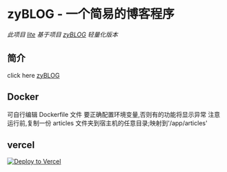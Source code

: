 # zyBLOG - 一个简易的博客程序


*此项目 [lite](https://github.com/Athenavi/zb) 基于项目 [zyBLOG](https://github.com/Athenavi/zyBLOG) 轻量化版本*
## 简介

click here [zyBLOG](https://github.com/Athenavi/zyBLOG)

## Docker
可自行编辑 Dockerfile 文件 要正确配置环境变量,否则有的功能将显示异常
注意运行前,复制一份 articles 文件夹到宿主机的任意目录;映射到'/app/articles'

## vercel
[![Deploy to Vercel](https://vercel.com/button)](https://vercel.com/import/project?template=https://github.com/Athenavi/zblite_012)
